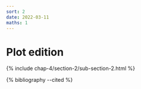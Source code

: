 ```yaml
---
sort: 2
date: 2022-03-11
maths: 1
---
```


# Plot edition

{% include chap-4/section-2/sub-section-2.html %}

{% bibliography --cited %}

